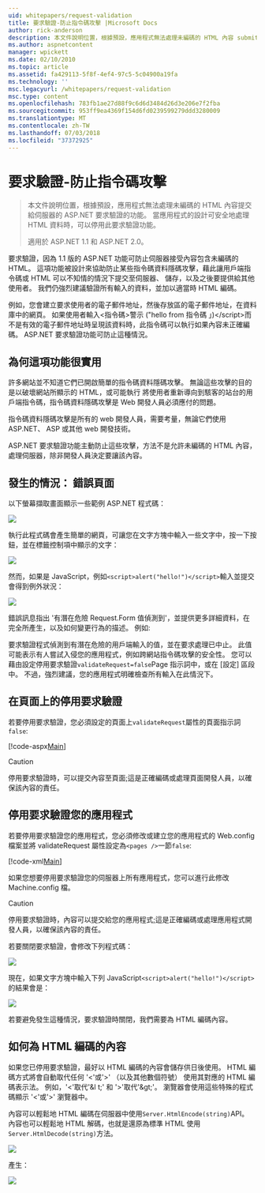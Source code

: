 ```yaml
---
uid: whitepapers/request-validation
title: 要求驗證-防止指令碼攻擊 |Microsoft Docs
author: rick-anderson
description: 本文件說明位置，根據預設，應用程式無法處理未編碼的 HTML 內容 submitt 的 ASP.NET 要求驗證的功能...
ms.author: aspnetcontent
manager: wpickett
ms.date: 02/10/2010
ms.topic: article
ms.assetid: fa429113-5f8f-4ef4-97c5-5c04900a19fa
ms.technology: ''
msc.legacyurl: /whitepapers/request-validation
msc.type: content
ms.openlocfilehash: 783fb1ae27d88f9c6d6d3484d26d3e206e7f2fba
ms.sourcegitcommit: 953ff9ea4369f154d6fd0239599279ddd3280009
ms.translationtype: MT
ms.contentlocale: zh-TW
ms.lasthandoff: 07/03/2018
ms.locfileid: "37372925"
---
```

<a name="request-validation---preventing-script-attacks"></a>要求驗證-防止指令碼攻擊
====================
> 本文件說明位置，根據預設，應用程式無法處理未編碼的 HTML 內容提交給伺服器的 ASP.NET 要求驗證的功能。 當應用程式的設計可安全地處理 HTML 資料時，可以停用此要求驗證功能。
> 
> 適用於 ASP.NET 1.1 和 ASP.NET 2.0。


要求驗證，因為 1.1 版的 ASP.NET 功能可防止伺服器接受內容包含未編碼的 HTML。 這項功能被設計來協助防止某些指令碼資料隱碼攻擊，藉此讓用戶端指令碼或 HTML 可以不知情的情況下提交至伺服器、 儲存，以及之後要提供給其他使用者。 我們仍強烈建議驗證所有輸入的資料，並加以適當時 HTML 編碼。

例如，您會建立要求使用者的電子郵件地址，然後存放區的電子郵件地址，在資料庫中的網頁。 如果使用者輸入&lt;指令碼&gt;警示 ("hello from 指令碼 」)&lt;/script&gt;而不是有效的電子郵件地址時呈現該資料時，此指令碼可以執行如果內容未正確編碼。 ASP.NET 要求驗證功能可防止這種情況。

## <a name="why-this-feature-is-useful"></a>為何這項功能很實用

許多網站並不知道它們已開啟簡單的指令碼資料隱碼攻擊。 無論這些攻擊的目的是以破壞網站所顯示的 HTML，或可能執行 將使用者重新導向到駭客的站台的用戶端指令碼，指令碼資料隱碼攻擊是 Web 開發人員必須應付的問題。

指令碼資料隱碼攻擊是所有的 web 開發人員，需要考量，無論它們使用 ASP.NET、 ASP 或其他 web 開發技術。

ASP.NET 要求驗證功能主動防止這些攻擊，方法不是允許未編碼的 HTML 內容，處理伺服器，除非開發人員決定要讓該內容。

## <a name="what-to-expect-error-page"></a>發生的情況： 錯誤頁面

以下螢幕擷取畫面顯示一些範例 ASP.NET 程式碼：

![](request-validation/_static/image1.png)

執行此程式碼會產生簡單的網頁，可讓您在文字方塊中輸入一些文字中，按一下按鈕，並在標籤控制項中顯示的文字：

![](request-validation/_static/image2.png)

然而，如果是 JavaScript，例如`<script>alert("hello!")</script>`輸入並提交會得到例外狀況：

![](request-validation/_static/image3.png)

錯誤訊息指出 '有潛在危險 Request.Form 值偵測到'，並提供更多詳細資料，在完全所產生，以及如何變更行為的描述。 例如: 

要求驗證程式偵測到有潛在危險的用戶端輸入的值，並在要求處理已中止。 此值可能表示有人嘗試入侵您的應用程式，例如跨網站指令碼攻擊的安全性。 您可以藉由設定停用要求驗證`validateRequest=false`Page 指示詞中，或在 [設定] 區段中。 不過，強烈建議，您的應用程式明確檢查所有輸入在此情況下。

## <a name="disabling-request-validation-on-a-page"></a>在頁面上的停用要求驗證

若要停用要求驗證，您必須設定的頁面上`validateRequest`屬性的頁面指示詞`false`:

[!code-aspx[Main](request-validation/samples/sample1.aspx)]

> [!CAUTION]
> 停用要求驗證時，可以提交內容至頁面;這是正確編碼或處理頁面開發人員，以確保該內容的責任。

## <a name="disabling-request-validation-for-your-application"></a>停用要求驗證您的應用程式

若要停用要求驗證您的應用程式，您必須修改或建立您的應用程式的 Web.config 檔案並將 validateRequest 屬性設定為`<pages />`一節`false`:

[!code-xml[Main](request-validation/samples/sample2.xml)]

如果您想要停用要求驗證您的伺服器上所有應用程式，您可以進行此修改 Machine.config 檔。

> [!CAUTION]
> 停用要求驗證時，內容可以提交給您的應用程式;這是正確編碼或處理應用程式開發人員，以確保該內容的責任。

若要關閉要求驗證，會修改下列程式碼：

![](request-validation/_static/image4.png)

現在，如果文字方塊中輸入下列 JavaScript`<script>alert("hello!")</script>`的結果會是：

![](request-validation/_static/image5.png)

若要避免發生這種情況，要求驗證時關閉，我們需要為 HTML 編碼內容。

## <a name="how-to-html-encode-content"></a>如何為 HTML 編碼的內容

如果您已停用要求驗證，最好以 HTML 編碼的內容會儲存供日後使用。 HTML 編碼方式將會自動取代任何 '&lt;'或'&gt;' （以及其他數個符號） 使用其對應的 HTML 編碼表示法。 例如，'&lt;'取代'&amp;l t;' 和 '&gt;'取代'&amp;gt;'。 瀏覽器會使用這些特殊的程式碼顯示 '&lt;'或'&gt;' 瀏覽器中。

內容可以輕鬆地 HTML 編碼在伺服器中使用`Server.HtmlEncode(string)`API。 內容也可以輕鬆地 HTML 解碼，也就是還原為標準 HTML 使用`Server.HtmlDecode(string)`方法。

![](request-validation/_static/image6.png)

產生：

![](request-validation/_static/image7.png)
